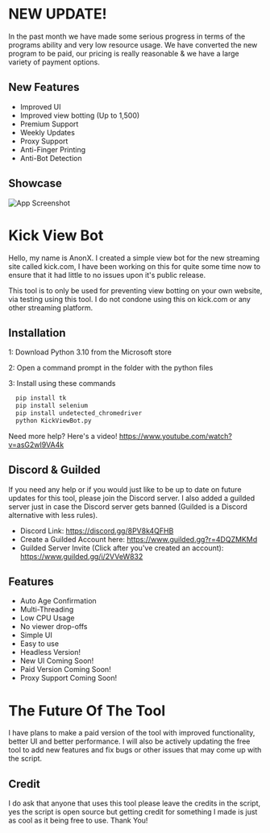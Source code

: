 # NEW UPDATE!
In the past month we have made some serious progress in terms of the programs ability and very low resource usage. We have converted the new program to be paid, our pricing is really reasonable & we have a large variety of payment options.

## New Features

- Improved UI
- Improved view botting (Up to 1,500)
- Premium Support
- Weekly Updates
- Proxy Support
- Anti-Finger Printing
- Anti-Bot Detection


## Showcase

![App Screenshot](https://kvb.gg/wp-content/uploads/2023/07/Kick.com_bot_v1_3m5GPjPPef.gif)




# Kick View Bot

Hello, my name is AnonX. I created a simple view bot for the new streaming site called kick.com, I have been working on this for quite some time now to ensure that it had little to no issues upon it's public release.

This tool is to only be used for preventing view botting on your own website, via testing using this tool. I do not condone using this on kick.com or any other streaming platform.

## Installation

1: Download Python 3.10 from the Microsoft store

2: Open a command prompt in the folder with the python files

3: Install using these commands

```bash
  pip install tk
  pip install selenium
  pip install undetected_chromedriver
  python KickViewBot.py

```

Need more help? Here's a video! https://www.youtube.com/watch?v=asG2wI9VA4k

## Discord & Guilded
If you need any help or if you would just like to be up to date on future updates for this tool, please join the Discord server. I also added a guilded server just in case the Discord server gets banned (Guilded is a Discord alternative with less rules).

- Discord Link: https://discord.gg/8PV8k4QFHB
- Create a Guilded Account here: https://www.guilded.gg?r=4DQZMKMd
- Guilded Server Invite (Click after you've created an account): https://www.guilded.gg/i/2VVeW832

## Features

- Auto Age Confirmation
- Multi-Threading
- Low CPU Usage
- No viewer drop-offs
- Simple UI
- Easy to use
- Headless Version!
- New UI Coming Soon!
- Paid Version Coming Soon!
- Proxy Support Coming Soon!

# The Future Of The Tool
I have plans to make a paid version of the tool with improved functionality, better UI and better performance. I will also be actively updating the free tool to add new features and fix bugs or other issues that may come up with the script.
    
## Credit
I do ask that anyone that uses this tool please leave the credits in the script, yes the script is open source but getting credit for something I made is just as cool as it being free to use. Thank You!
